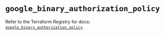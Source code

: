 # `google_binary_authorization_policy`

Refer to the Terraform Registry for docs: [`google_binary_authorization_policy`](https://registry.terraform.io/providers/hashicorp/google/6.4.0/docs/resources/binary_authorization_policy).
